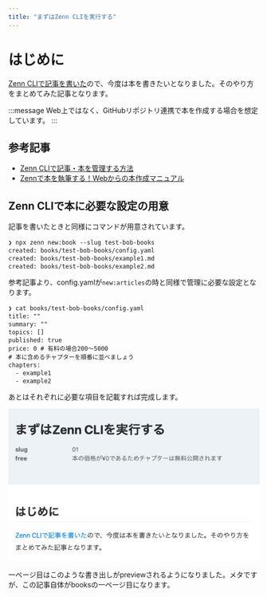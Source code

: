 ```yaml
---
title: "まずはZenn CLIを実行する"
---
```


# はじめに
[Zenn CLIで記事を書いた](https://zenn.dev/b0b/articles/zenn_cli_test_20230504)ので、今度は本を書きたいとなりました。そのやり方をまとめてみた記事となります。

:::message
Web上ではなく、GitHubリポジトリ連携で本を作成する場合を想定しています。
:::

## 参考記事
- [Zenn CLIで記事・本を管理する方法](https://zenn.dev/zenn/articles/zenn-cli-guide#cli-%E3%81%A7%E6%9C%AC%EF%BC%88book%EF%BC%89%E3%82%92%E7%AE%A1%E7%90%86%E3%81%99%E3%82%8B)
- [Zennで本を執筆する！Webからの本作成マニュアル](https://zenn.dev/zenn/books/how-to-create-book)

## Zenn CLIで本に必要な設定の用意
記事を書いたときと同様にコマンドが用意されています。

```
❯ npx zenn new:book --slug test-bob-books
created: books/test-bob-books/config.yaml
created: books/test-bob-books/example1.md
created: books/test-bob-books/example2.md
```

参考記事より、config.yamlが`new:articles`の時と同様で管理に必要な設定となります。

```bash:cat congig.yaml
❯ cat books/test-bob-books/config.yaml
title: ""
summary: ""
topics: []
published: true
price: 0 # 有料の場合200〜5000
# 本に含めるチャプターを順番に並べましょう
chapters:
  - example1
  - example2
```

あとはそれぞれに必要な項目を記載すれば完成します。

![](/images/books/test-bob-books/start_books01.jpg)

一ページ目はこのような書き出しがpreviewされるようになりました。メタですが、この記事自体がbooksの一ページ目になります。